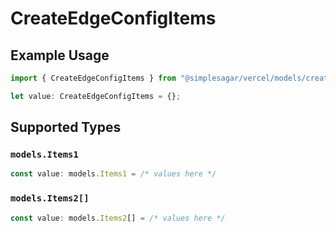 # CreateEdgeConfigItems

## Example Usage

```typescript
import { CreateEdgeConfigItems } from "@simplesagar/vercel/models/createedgeconfigop.js";

let value: CreateEdgeConfigItems = {};
```

## Supported Types

### `models.Items1`

```typescript
const value: models.Items1 = /* values here */
```

### `models.Items2[]`

```typescript
const value: models.Items2[] = /* values here */
```

